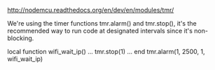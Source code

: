 http://nodemcu.readthedocs.org/en/dev/en/modules/tmr/

We're using the timer functions tmr.alarm() and tmr.stop(), it's the recommended way to run code at designated intervals since it's non-blocking.

local function wifi_wait_ip() 
  ...
  tmr.stop(1)
  ...
end
tmr.alarm(1, 2500, 1, wifi_wait_ip)
